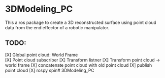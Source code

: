 # 3DModeling_PC

This a ros package to create a 3D reconstructed surface using point cloud data from the end effector of a robotic manipulator.



## TODO: 


[X] Global point cloud: World Frame  
[X] Point cloud subscriber 
[X] Transform listner
[X] Transform point cloud ->  world frame 
[X] concatenate point cloud with old point cloud 
[X] publish point cloud 
[X] rospy spin# 3DModeling_PC
